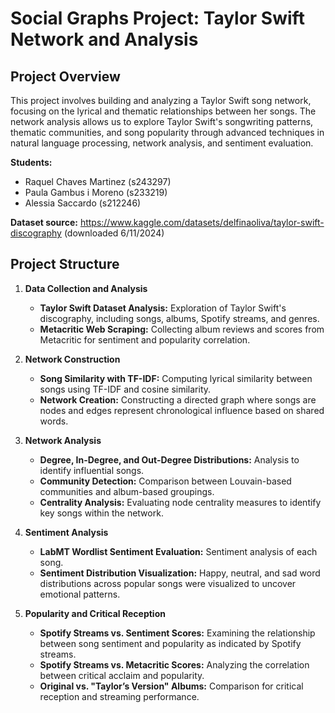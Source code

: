 



# Social Graphs Project: Taylor Swift Network and Analysis
## Project Overview
This project involves building and analyzing a Taylor Swift song network, focusing on the lyrical and thematic relationships between her songs. The network analysis allows us to explore Taylor Swift's songwriting patterns, thematic communities, and song popularity through advanced techniques in natural language processing, network analysis, and sentiment evaluation.

**Students:** 
- Raquel Chaves Martinez (s243297)
- Paula Gambus i Moreno (s233219)
- Alessia Saccardo (s212246)

**Dataset source:** https://www.kaggle.com/datasets/delfinaoliva/taylor-swift-discography (downloaded 6/11/2024)

## Project Structure

1. **Data Collection and Analysis**
   - **Taylor Swift Dataset Analysis:** Exploration of Taylor Swift's discography, including songs, albums, Spotify streams, and genres.
   - **Metacritic Web Scraping:** Collecting album reviews and scores from Metacritic for sentiment and popularity correlation.

2. **Network Construction**
   - **Song Similarity with TF-IDF:** Computing lyrical similarity between songs using TF-IDF and cosine similarity.
   - **Network Creation:** Constructing a directed graph where songs are nodes and edges represent chronological influence based on shared words.

3. **Network Analysis**
   - **Degree, In-Degree, and Out-Degree Distributions:** Analysis to identify influential songs.
   - **Community Detection:** Comparison between Louvain-based communities and album-based groupings.
   - **Centrality Analysis:** Evaluating node centrality measures to identify key songs within the network.

4. **Sentiment Analysis**
   - **LabMT Wordlist Sentiment Evaluation:** Sentiment analysis of each song.
   - **Sentiment Distribution Visualization:** Happy, neutral, and sad word distributions across popular songs were visualized to uncover emotional patterns.

5. **Popularity and Critical Reception**
   - **Spotify Streams vs. Sentiment Scores:** Examining the relationship between song sentiment and popularity as indicated by Spotify streams.
   - **Spotify Streams vs. Metacritic Scores:** Analyzing the correlation between critical acclaim and popularity.
   - **Original vs. "Taylor’s Version" Albums:** Comparison for critical reception and streaming performance.

